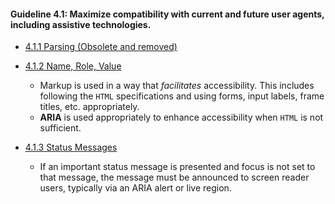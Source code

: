 #### Guideline 4.1: Maximize compatibility with current and future user agents, including assistive technologies.
* [4.1.1 Parsing (Obsolete and removed)](https://www.w3.org/TR/WCAG22/#parsing)
    <!--END CRITERION-->

* [4.1.2 Name, Role, Value](https://www.w3.org/TR/WCAG22/#name-role-value)
    * Markup is used in a way that _facilitates_ accessibility. This includes following the `HTML` specifications and using forms, input labels, frame titles, etc. appropriately.
    * __ARIA__ is used appropriately to enhance accessibility when `HTML` is not sufficient.
    <!--END CRITERION-->

* [4.1.3 Status Messages](https://www.w3.org/TR/WCAG22/#status-messages)
    * If an important status message is presented and focus is not set to that message, the message must be announced to screen reader users, typically via an ARIA alert or live region.
    <!--END CRITERION-->

<!--END GUIDELINE-->

<!--END SECTION-->
